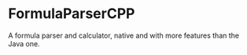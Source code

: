 # FormulaParserCPP
A formula parser and calculator, native and with more features than the Java one.
